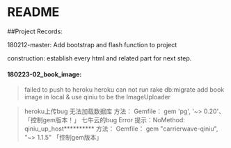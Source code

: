 # README

##Project Records:

180212-master: Add bootstrap and flash function to project

construction: establish every html and related part for next step.

#### 180223-02_book_image:

> failed to push to heroku
> heroku can not run rake db:migrate
> add book image in local & use qiniu to be the ImageUploader

> heroku上传bug
无法加载数据库
方法： Gemfile： gem 'pg', '~> 0.20'、
「控制gem版本！」
> 七牛云的bug
Error 提示：NoMethod: qiniu_up_host**********
方法： Gemfile： gem "carrierwave-qiniu", "~> 1.1.5"
「控制gem版本」
